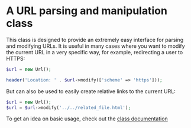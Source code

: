 A URL parsing and manipulation class
=======

This class is designed to provide an extremely easy interface for parsing and modifying URLs.  It
is useful in many cases where you want to modify the current URL in a very specific way, for
example, redirecting a user to HTTPS:

```php
$url = new Url();

header('Location: ' . $url->modify(['scheme' => 'https']));
```

But can also be used to easily create relative links to the current URL:

```php
$url = new Url();
$url = $url->modify('../../related_file.html');
```

To get an idea on basic usage, check out the [class documentation](./docs/url.md)

